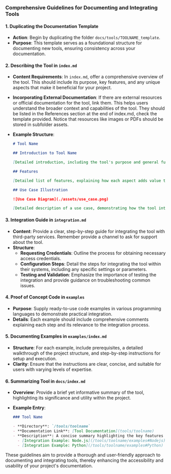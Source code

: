 ### Comprehensive Guidelines for Documenting and Integrating Tools

#### 1. Duplicating the Documentation Template

- **Action**: Begin by duplicating the folder `docs/tools/TOOLNAME_template`.
- **Purpose**: This template serves as a foundational structure for documenting new tools, ensuring consistency across your documentation.

#### 2. Describing the Tool in `index.md`

- **Content Requirements**: In `index.md`, offer a comprehensive overview of the tool. This should include its purpose, key features, and any unique aspects that make it beneficial for your project.
- **Incorporating External Documentation**: If there are external resources or official documentation for the tool, link them. This helps users understand the broader context and capabilities of the tool. They should be listed in the References section at the end of index.md, check the template provided. Notice that resources like images or PDFs should be stored in subfolder assets. 
- **Example Structure**:

  ```markdown
  # Tool Name

  ## Introduction to Tool Name

  [Detailed introduction, including the tool's purpose and general functionality.]

  ## Features

  [Detailed list of features, explaining how each aspect adds value to the project.]

  ## Use Case Illustration

  ![Use Case Diagram](./assets/use_case.png)

  [Detailed description of a use case, demonstrating how the tool integrates into workflows or solves specific problems.]
  ```

#### 3. Integration Guide in `integration.md`

- **Content**: Provide a clear, step-by-step guide for integrating the tool with third-party services. Remember provide a channel to ask for support about the tool.
- **Structure**:
  - **Requesting Credentials**: Outline the process for obtaining necessary access credentials.
  - **Configuration Steps**: Detail the steps for integrating the tool within their systems, including any specific settings or parameters.
  - **Testing and Validation**: Emphasize the importance of testing the integration and provide guidance on troubleshooting common issues.

#### 4. Proof of Concept Code in `examples`

- **Purpose**: Supply ready-to-use code examples in various programming languages to demonstrate practical integration.
- **Details**: Each example should include comprehensive comments explaining each step and its relevance to the integration process.

#### 5. Documenting Examples in `examples/index.md`

- **Structure**: For each example, include prerequisites, a detailed walkthrough of the project structure, and step-by-step instructions for setup and execution.
- **Clarity**: Ensure that the instructions are clear, concise, and suitable for users with varying levels of expertise.

#### 6. Summarizing Tool in `docs/index.md`

- **Overview**: Provide a brief yet informative summary of the tool, highlighting its significance and utility within the project.
- **Example Entry**:

  ```markdown
  ### Tool Name

  - **Directory**: `/tools/toolname`
  - **Documentation Link**: [Tool Documentation](tools/toolname)
  - **Description**: A concise summary highlighting the key features and benefits of the tool. Insight into how it integrates with and enhances the project.
    - [Integration Example: Node.js](/tools/toolname/examples#Nodejs)
    - [Integration Example: Python](/tools/toolname/examples#Python)
  ```

These guidelines aim to provide a thorough and user-friendly approach to documenting and integrating tools, thereby enhancing the accessibility and usability of your project's documentation.
